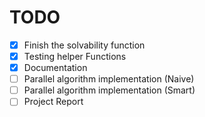 # TODO

- [x] Finish the solvability function
- [x] Testing helper Functions
- [x] Documentation
- [ ] Parallel algorithm implementation (Naive)
- [ ] Parallel algorithm implementation (Smart)
- [ ] Project Report
